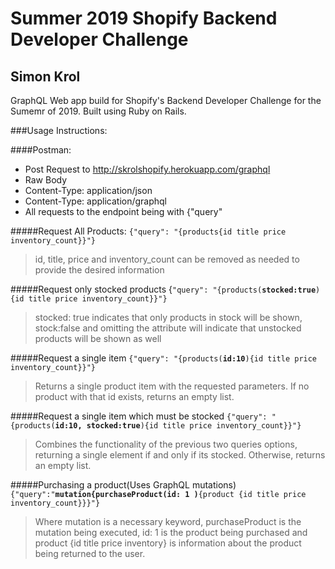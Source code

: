 # Summer 2019 Shopify Backend Developer Challenge
## Simon Krol
GraphQL Web app build for Shopify's Backend Developer Challenge for the Sumemr of 2019. Built using Ruby on Rails.

###Usage Instructions:

####Postman:
- Post Request to http://skrolshopify.herokuapp.com/graphql
- Raw Body
- Content-Type: application/json
- Content-Type: application/graphql
- All requests to the endpoint being with {"query"


#####Request All Products:
`{"query": "{products{id title price inventory_count}}"}`
>id, title, price and inventory_count can be removed as needed to provide the desired information


#####Request only stocked products
{`"query": "{products(`**`stocked:true`**`){id title price inventory_count}}"}`
>stocked: true indicates that only products in stock will be shown, stock:false and omitting the attribute will indicate that unstocked products will be shown as well


#####Request a single item
`{"query": "{products(`**`id:10`**`){id title price inventory_count}}"}`
> Returns a single product item with the requested parameters. If no product with that id exists, returns an empty list.


#####Request a single item which must be stocked
`{"query": "{products(`**`id:10, stocked:true`**`){id title price inventory_count}}"}`
>Combines the functionality of the previous two queries options, returning a single element if and only if its stocked. Otherwise, returns an empty list.


#####Purchasing a product(Uses GraphQL mutations)
`{"query":"`**`mutation{purchaseProduct(id: 1 )`**`{product {id title price inventory_count}}}"}`
>Where mutation is a necessary keyword, purchaseProduct is the mutation being executed, id: 1 is the product being purchased and product {id title price inventory} is information about the product being returned to the user.

